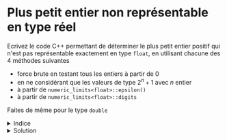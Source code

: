 # Plus petit entier non représentable en type réel

Ecrivez le code C++ permettant de déterminer le plus petit entier positif qui n'est pas représentable exactement en type `float`, en utilisant chacune des 4 méthodes suivantes
- force brute en testant tous les entiers à partir de 0
- en ne considérant que les valeurs de type $2^n+1$ avec $n$ entier
- à partir de `numeric_limits<float>::epsilon()`
- à partir de `numeric_limits<float>::digits`

Faites de même pour le type `double`

<details><summary>Indice</summary>

Si le type `float` utilisait 24 bits de mantisse plutôt que 23, le nombre recherché
aurait la valeur `000000000000000000000001` stockée dans ces 24 bits, et donc 
sa valeur serait de `0b1000000000000000000000001` 
avec le `1` implicite placé devant.

</details>

<details><summary>Solution</summary>

Pour le bien de votre apprentissage, ne consulez la solution que pour vérifier la vôtre ou après avoir sincèrement essayé de 
résoudre le problème sans y parvenir. 

<details><summary>Code C++</summary>

~~~cpp
#include <iostream>
#include <limits>
#include <cmath>

using namespace std;

int main() {

   // float
   {
      int i = 0;
      while (int(float(i)) == i) {
         ++i;
      }
      cout << i << endl;

      // Note : while(float(i) == i) { ++i; } ne fonctionne pas.
      // La comparaison s'effectue en float et est donc toujours vraie -> boucle infinie

      int j = 1;
      while (int(float(j + 1)) == j + 1)
         j *= 2;
      cout << j + 1 << endl;

      cout << int(2.f / numeric_limits<float>::epsilon()) + 1 << endl;

      cout << int(pow(2.f, numeric_limits<float>::digits)) + 1 << endl;
   }

   // double
   {
      bool je_suis_tres_tres_patient = false;
      if (je_suis_tres_tres_patient) {
         long long i = 0;
         while ((long long) (double(i)) == i) {
            ++i;
         }
         cout << i << endl;
      }

      long long j = 1;
      while ((long long) (double(j + 1)) == j + 1)
         j *= 2;
      cout << j + 1 << endl;

      cout << (long long) (2. / numeric_limits<double>::epsilon()) + 1 << endl;

      cout << (long long) (pow(2., numeric_limits<double>::digits)) + 1 << endl;
   }
}
~~~

</details>
</details>
